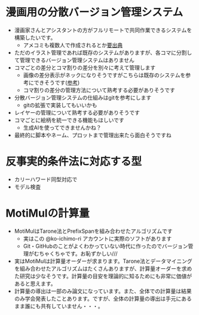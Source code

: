 # 漫画用の分散バージョン管理システム
- 漫画家さんとアシスタントの方がフルリモートで共同作業できるシステムを構築したいです。
  - アメコミも複数人で作成されるとか[要出典](https://ja.wikipedia.org/wiki/%E8%A6%81%E5%87%BA%E5%85%B8)
- ただのイラスト管理であれば既存のシステムがありますが、各コマに分割して管理できるバージョン管理システムはありません
- コマごとの差分とコマ割りの差分を別々に考えて管理します
  - 画像の差分表示がネックになりそうですがこちらは既存のシステムを参考にできそうです([参考](https://bagelee.com/design/sketch/design_version_tools/)) 
  - コマ割りの差分の管理方法について熟考する必要がありそうです
- 分散バージョン管理システムの仕組みはgitを参考にします
  - gitの拡張で実装してもいいかも
- レイヤーの管理について熟考する必要がありそうです
- コマごとに絵柄を統一できる機能もほしいです
  - 生成AIを使ってできませんかね？
- 最終的に脚本やネーム、プロットまで管理出来たら面白そうですね

# 反事実的条件法に対応する型
- カリーハワード同型対応で
- モデル検査

# MotiMulの計算量
- MotiMulはTarone法とPrefixSpanを組み合わせたアルゴリズムです
  - 実はこの @ko-ichimo-ri アカウントに実際のソフトがあります
  - Git・GitHubのことがよくわかっていない時代に作ったのでバージョン管理がむちゃくちゃです。お恥ずかしい///
- 実はMotiMulは計算量オーダーが求まります。Tarone法とデータマイニングを組み合わせたアルゴリズムはたくさんありますが、計算量オーダーを求めた研究は少なそうです。計算量の目安を理論的に知るためにも非常に価値があると思えます。
- 計算量の導出は一部のみ論文になっています。また、全体での計算量は結果のみ学会発表したことあります。ですが、全体の計算量の導出は手元にあるまま誰にも共有していません・・・。
